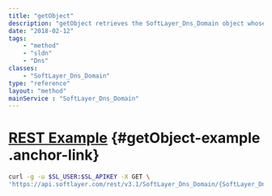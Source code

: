 ```yaml
---
title: "getObject"
description: "getObject retrieves the SoftLayer_Dns_Domain object whose ID number corresponds to the ID number of the init parameter passed to the SoftLayer_Dns_Domain service. You can only retrieve domains that are assigned to your SoftLayer account. "
date: "2018-02-12"
tags:
    - "method"
    - "sldn"
    - "Dns"
classes:
    - "SoftLayer_Dns_Domain"
type: "reference"
layout: "method"
mainService : "SoftLayer_Dns_Domain"
---
```


# [REST Example](#getObject-example) <a href="/article/rest/"><i class="fas fa-question"></i></a> {#getObject-example .anchor-link} 
```bash
curl -g -u $SL_USER:$SL_APIKEY -X GET \
'https://api.softlayer.com/rest/v3.1/SoftLayer_Dns_Domain/{SoftLayer_Dns_DomainID}/getObject'
```
